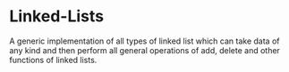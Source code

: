 # Linked-Lists
A generic implementation of all types of linked list which can take data of any kind and then perform all general operations of add, delete and other functions of linked lists.
